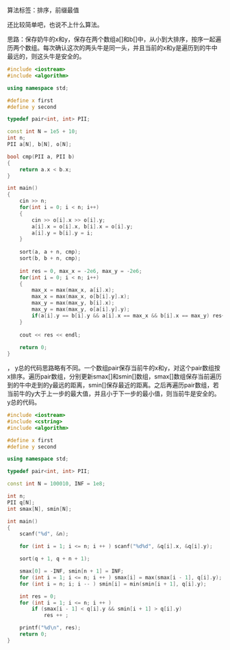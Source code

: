 算法标签：排序，前缀最值

还比较简单吧，也说不上什么算法。

思路：保存奶牛的x和y，保存在两个数组a[]和b[]中，从小到大排序，按序一起遍历两个数组。每次确认这次的两头牛是同一头，并且当前的x和y是遍历到的牛中最远的，则这头牛是安全的。

```cpp
#include <iostream>
#include <algorithm>

using namespace std;

#define x first
#define y second

typedef pair<int, int> PII;

const int N = 1e5 + 10;
int n;
PII a[N], b[N], o[N];

bool cmp(PII a, PII b)
{
    return a.x < b.x;
}

int main()
{
    cin >> n;
    for(int i = 0; i < n; i++)
    {
        cin >> o[i].x >> o[i].y;
        a[i].x = o[i].x, b[i].x = o[i].y;
        a[i].y = b[i].y = i;
    }
    
    sort(a, a + n, cmp);
    sort(b, b + n, cmp);
    
    int res = 0, max_x = -2e6, max_y = -2e6;
    for(int i = 0; i < n; i++)
    {
        max_x = max(max_x, a[i].x);
        max_x = max(max_x, o[b[i].y].x);
        max_y = max(max_y, b[i].x);
        max_y = max(max_y, o[a[i].y].y);
        if(a[i].y == b[i].y && a[i].x == max_x && b[i].x == max_y) res++;
    }
            
    cout << res << endl;
    
    return 0;
}
```
，
y总的代码思路略有不同。一个数组pair保存当前牛的x和y，对这个pair数组按x排序。遍历pair数组，分别更新smax[]和smin[]数组，smax[]数组保存当前遍历到的牛中走到的y最远的距离，smin[]保存最近的距离。之后再遍历pair数组，若当前牛的y大于上一步的最大值，并且小于下一步的最小值，则当前牛是安全的。
y总的代码。
```cpp
#include <iostream>
#include <cstring>
#include <algorithm>

#define x first
#define y second

using namespace std;

typedef pair<int, int> PII;

const int N = 100010, INF = 1e8;

int n;
PII q[N];
int smax[N], smin[N];

int main()
{
    scanf("%d", &n);

    for (int i = 1; i <= n; i ++ ) scanf("%d%d", &q[i].x, &q[i].y);

    sort(q + 1, q + n + 1);

    smax[0] = -INF, smin[n + 1] = INF;
    for (int i = 1; i <= n; i ++ ) smax[i] = max(smax[i - 1], q[i].y);
    for (int i = n; i; i -- ) smin[i] = min(smin[i + 1], q[i].y);

    int res = 0;
    for (int i = 1; i <= n; i ++ )
        if (smax[i - 1] < q[i].y && smin[i + 1] > q[i].y)
            res ++ ;

    printf("%d\n", res);
    return 0;
}
```
